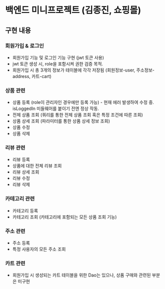 # 백엔드 미니프로젝트 (김종진, 쇼핑몰)

## 구현 내용

### 회원가입 & 로그인
- 회원가입 기능 및 로그인 기능 구현 (jwt 토큰 사용)
- jwt 토큰 생성 시, role을 포함시켜 권한 검증 목적.
- 회원가입 시 총 3개의 정보가 테이블에 각각 저장됨 (회원정보-user, 주소정보-address, 카트-cart)
### 상품 관련
- 상품 등록 (role이 관리자인 경우에만 등록 가능) - 현재 에러 발생하여 수정 중.
isLoggedIn 미들웨어를 붙이기 전엔 정상 작동.
- 전체 상품 조회 (쿼리를 통한 전체 상품 조회 혹은 특정 조건에 따른 조회)
- 상품 상세 조회 (파라미터를 통한 상품 상세 정보 조회)
- 상품 수정
- 상품 삭제

### 리뷰 관련
- 리뷰 등록
- 상품에 대한 전체 리뷰 조회 
- 리뷰 상세 조회
- 리뷰 수정
- 리뷰 삭제

### 카테고리 관련
- 카테고리 등록
- 카테고리 조회 (카테고리에 포함되는 모든 상품 조회 기능)

### 주소 관련
- 주소 등록
- 특정 사용자의 모든 주소 조회

### 카트 관련
- 회원가입 시 생성되는 카트 테이블을 위한 Dao는 있으나, 상품 구매와 관련된 부분은 미구현